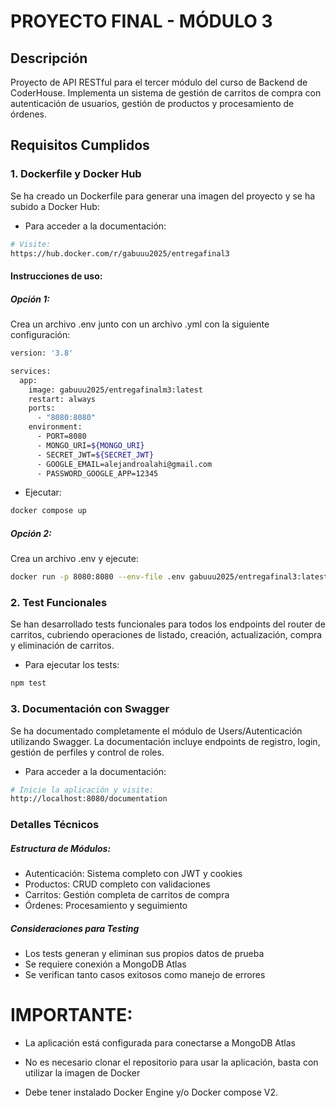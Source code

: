# PROYECTO FINAL - MÓDULO 3

## Descripción
Proyecto de API RESTful para el tercer módulo del curso de Backend de CoderHouse. Implementa un sistema de gestión de carritos de compra con autenticación de usuarios, gestión de productos y procesamiento de órdenes.

## Requisitos Cumplidos

### 1. Dockerfile y Docker Hub
Se ha creado un Dockerfile para generar una imagen del proyecto y se ha subido a Docker Hub:

- Para acceder a la documentación:
```bash
# Visite:
https://hub.docker.com/r/gabuuu2025/entregafinal3
```

#### Instrucciones de uso:
##### Opción 1:

Crea un archivo .env junto con un archivo .yml con la siguiente configuración:
```bash
version: '3.8'

services: 
  app:
    image: gabuuu2025/entregafinalm3:latest
    restart: always
    ports:
      - "8080:8080"
    environment:
      - PORT=8080
      - MONGO_URI=${MONGO_URI}
      - SECRET_JWT=${SECRET_JWT}
      - GOOGLE_EMAIL=alejandroalahi@gmail.com
      - PASSWORD_GOOGLE_APP=12345
```
- Ejecutar:
```bash
docker compose up
```

##### Opción 2:

Crea un archivo .env y ejecute:

```bash
docker run -p 8080:8080 --env-file .env gabuuu2025/entregafinal3:latest
```


### 2. Test Funcionales

Se han desarrollado tests funcionales para todos los endpoints del router de carritos, cubriendo operaciones de listado, creación, actualización, compra y eliminación de carritos.

- Para ejecutar los tests:
```bash
npm test
```


### 3. Documentación con Swagger

Se ha documentado completamente el módulo de Users/Autenticación utilizando Swagger. La documentación incluye endpoints de registro, login, gestión de perfiles y control de roles.

- Para acceder a la documentación:

```bash
# Inicie la aplicación y visite:
http://localhost:8080/documentation
```



### Detalles Técnicos

##### Estructura de Módulos:

- Autenticación: Sistema completo con JWT y cookies
- Productos: CRUD completo con validaciones
- Carritos: Gestión completa de carritos de compra
- Órdenes: Procesamiento y seguimiento

##### Consideraciones para Testing

- Los tests generan y eliminan sus propios datos de prueba
- Se requiere conexión a MongoDB Atlas
- Se verifican tanto casos exitosos como manejo de errores

# IMPORTANTE:

- La aplicación está configurada para conectarse a MongoDB Atlas

- No es necesario clonar el repositorio para usar la aplicación, basta con utilizar la imagen de Docker

- Debe tener instalado Docker Engine y/o Docker compose V2.